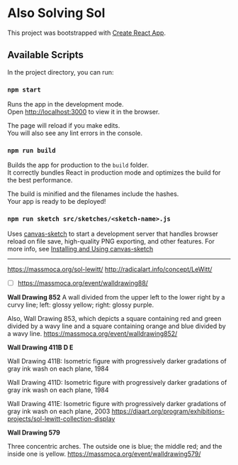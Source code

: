 # Also Solving Sol

This project was bootstrapped with [Create React App](https://github.com/facebook/create-react-app).

## Available Scripts

In the project directory, you can run:

### `npm start`

Runs the app in the development mode.<br />
Open [http://localhost:3000](http://localhost:3000) to view it in the browser.

The page will reload if you make edits.<br />
You will also see any lint errors in the console.

### `npm run build`

Builds the app for production to the `build` folder.<br />
It correctly bundles React in production mode and optimizes the build for the best performance.

The build is minified and the filenames include the hashes.<br />
Your app is ready to be deployed!

### `npm run sketch src/sketches/<sketch-name>.js`

Uses [canvas-sketch](https://github.com/mattdesl/canvas-sketch) to start a development server that handles browser reload on file save, high-quality PNG exporting, and other features. For more info, see [Installing and Using canvas-sketch](https://github.com/mattdesl/canvas-sketch/blob/master/docs/installation.md)

---

https://massmoca.org/sol-lewitt/
http://radicalart.info/concept/LeWitt/

- [ ] https://massmoca.org/event/walldrawing88/

**Wall Drawing 852**
A wall divided from the upper left to the lower right by a curvy line; left: glossy yellow; right: glossy purple.

Also, Wall Drawing 853, which depicts a square containing red and green divided by a wavy line and a square containing orange and blue divided by a wavy line.
https://massmoca.org/event/walldrawing852/


**Wall Drawing 411B D E**

Wall Drawing 411B: Isometric figure with progressively darker gradations of gray ink wash on each plane, 1984

Wall Drawing 411D: Isometric figure with progressively darker gradations of gray ink wash on each plane, 1984

Wall Drawing 411E: Isometric figure with progressively darker gradations of gray ink wash on each plane, 2003
https://diaart.org/program/exhibitions-projects/sol-lewitt-collection-display


**Wall Drawing 579**

Three concentric arches. The outside one is blue; the middle red; and the inside one is yellow.
https://massmoca.org/event/walldrawing579/
